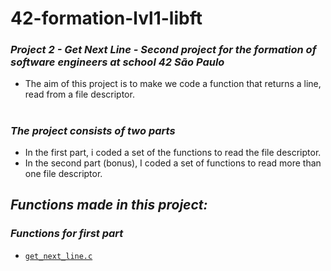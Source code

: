 <h1>42-formation-lvl1-libft</h1>

### _Project 2 - Get Next Line - Second project for the formation of software engineers at school 42 São Paulo_

- The aim of this project is to make we code a function that returns a line,
read from a file descriptor.

<h1></h1>

### _The project consists of two parts_
- In the first part, i coded a set of the functions to read the file descriptor.
- In the second part (bonus), I coded a set of functions to read more than one file descriptor.

## _Functions made in this project:_

### _Functions for first part_

- [`get_next_line.c`](libft-v2/ft_isalpha.c)
